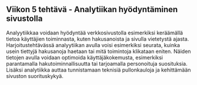 ## Viikon 5 tehtävä - Analytiikan hyödyntäminen sivustolla

Analyytiikkaa voidaan hyödyntää verkkosivustolla esimerkiksi keräämällä tietoa käyttäjien toiminnasta, kuten hakusanoista ja sivulla vietetystä ajasta. Harjoitustehtävässä analyytiikan avulla voisi esimerkiksi seurata, kuinka usein tiettyjä hakusanoja haetaan tai mitä toimintoja klikataan eniten. Näiden tietojen avulla voidaan optimoida käyttäjäkokemusta, esimerkiksi parantamalla hakutoiminnallisuutta tai tarjoamalla personoituja suosituksia. Lisäksi analytiikka auttaa tunnistamaan teknisiä pullonkauloja ja kehittämään sivuston suorituskykyä.

